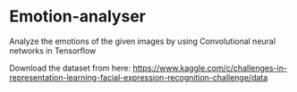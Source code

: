 # Emotion-analyser
Analyze the emotions of the given images by using Convolutional neural networks in Tensorflow

Download the dataset from here:
https://www.kaggle.com/c/challenges-in-representation-learning-facial-expression-recognition-challenge/data
